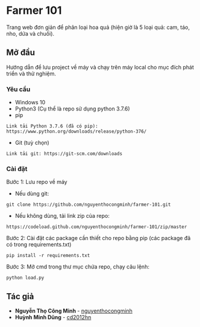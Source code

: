 # Farmer 101

Trang web đơn giản để phân loại hoa quả (hiện giờ là 5 loại quả: cam, táo, nho, dứa và chuối).

## Mở đầu

Hướng dẫn để lưu project về máy và chạy trên máy local cho mục đích phát triển và thử nghiệm.

### Yêu cầu

- Windows 10
- Python3 (Cụ thể là repo sử dụng python 3.7.6)
- pip
```
Link tải Python 3.7.6 (đã có pip): https://www.python.org/downloads/release/python-376/
```
- Git (tuỳ chọn)
```
Link tải git: https://git-scm.com/downloads
```



### Cài đặt

Bước 1: Lưu repo về máy
* Nếu dùng git:
```
git clone https://github.com/nguyenthocongminh/farmer-101.git
```
* Nếu không dùng, tải link zip của repo:
```
https://codeload.github.com/nguyenthocongminh/farmer-101/zip/master
```

Bước 2: Cài đặt các package cần thiết cho repo bằng pip (các package đã có trong requirements.txt)
```
pip install -r requirements.txt
```

Bước 3: Mở cmd trong thư mục chứa repo, chạy câu lệnh:
```
python load.py
```

## Tác giả
* **Nguyễn Thọ Công Minh** - [nguyenthocongminh](https://github.com/nguyenthocongminh)
* **Huỳnh Minh Dũng** - [cd2012hn](https://github.com/cd2012hn)
